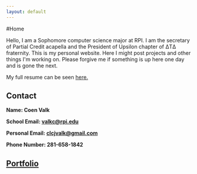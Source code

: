 ```yaml
---
layout: default
---
```


#Home

Hello, I am a Sophomore computer science major at RPI.
I am the secretary of Partial Credit acapella and the
President of Upsilon chapter of
ΔTΔ fraternity. This is my personal website. Here I
might post projects and other things I'm working on.
Please forgive me if something is up here one day and
is gone the next.

My full resume can be seen <a href="https://s3.amazonaws.com/symp.csm.usprod/rpi/files/586/586b211b7ca8cba775d20ca30fd7cf78.pdf" target="_blank">here.</a>

## Contact
**Name: Coen Valk**

**School Email: valkc@rpi.edu**

**Personal Email: clcjvalk@gmail.com**

**Phone Number: 281-658-1842**

## [Portfolio](portfolio.html)